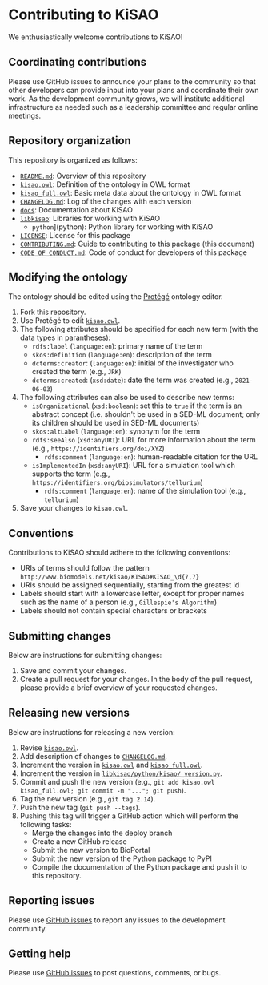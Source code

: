 # Contributing to KiSAO

We enthusiastically welcome contributions to KiSAO!

## Coordinating contributions

Please use GitHub issues to announce your plans to the community so that other developers can provide input into your plans and coordinate their own work. As the development community grows, we will institute additional infrastructure as needed such as a leadership committee and regular online meetings.

## Repository organization

This repository is organized as follows:

* [`README.md`](README.md): Overview of this repository
* [`kisao.owl`](kisao.owl): Definition of the ontology in OWL format
* [`kisao_full.owl`](kisao_full.owl): Basic meta data about the ontology in OWL format
* [`CHANGELOG.md`](CHANGELOG.md): Log of the changes with each version
* [`docs`](docs): Documentation about KiSAO
* [`libkisao`](libkisao): Libraries for working with KiSAO
    * `python`](python): Python library for working with KiSAO
* [`LICENSE`](LICENSE): License for this package
* [`CONTRIBUTING.md`](CONTRIBUTING.md): Guide to contributing to this package (this document)
* [`CODE_OF_CONDUCT.md`](CODE_OF_CONDUCT.md): Code of conduct for developers of this package

## Modifying the ontology

The ontology should be edited using the [Protégé](https://protege.stanford.edu/) ontology editor.

1. Fork this repository.
2. Use Protégé to edit [`kisao.owl`](kisao.owl).
3. The following attributes should be specified for each new term (with the data types in parantheses):
   - `rdfs:label` (`language:en`): primary name of the term  
   - `skos:definition` (`language:en`): description of the term
   - `dcterms:creator`: (`language:en`): initial of the investigator who created the term (e.g., `JRK`)
   - `dcterms:created`: (`xsd:date`): date the term was created (e.g., `2021-06-03`)
4. The following attributes can also be used to describe new terms:
   - `isOrganizational` (`xsd:boolean`): set this to `true` if the term is an abstract concept (i.e. shouldn't be used in a SED-ML document; only its children should be used in SED-ML documents)
   - `skos:altLabel` (`language:en`): synonym for the term
   - `rdfs:seeAlso` (`xsd:anyURI`): URL for more information about the term (e.g., `https://identifiers.org/doi/XYZ`)
      - `rdfs:comment` (`language:en`): human-readable citation for the URL
   - `isImplementedIn` (`xsd:anyURI`): URL for a simulation tool which supports the term (e.g., `https://identifiers.org/biosimulators/tellurium`)
      - `rdfs:comment` (`language:en`): name of the simulation tool (e.g., `tellurium`)
5. Save your changes to `kisao.owl`.

## Conventions

Contributions to KiSAO should adhere to the following conventions:

- URIs of terms should follow the pattern `http://www.biomodels.net/kisao/KISAO#KISAO_\d{7,7}`
- URIs should be assigned sequentially, starting from the greatest id
- Labels should start with a lowercase letter, except for proper names such as the name of a person (e.g., `Gillespie's Algorithm`)
- Labels should not contain special characters or brackets

## Submitting changes

Below are instructions for submitting changes:

1. Save and commit your changes.
2. Create a pull request for your changes. In the body of the pull request, please provide a brief overview of your requested changes.

## Releasing new versions

Below are instructions for releasing a new version:

1. Revise [`kisao.owl`](kisao.owl).
2. Add description of changes to [`CHANGELOG.md`](CHANGELOG.md).
3. Increment the version in [`kisao.owl`](kisao.owl) and [`kisao_full.owl`](kisao_full.owl).
3. Increment the version in [`libkisao/python/kisao/_version.py`](libkisao/python/kisao/_version.py).
4. Commit and push the new version (e.g., `git add kisao.owl kisao_full.owl; git commit -m "..."; git push`).
5. Tag the new version (e.g., `git tag 2.14`).
6. Push the new tag (`git push --tags`).
7. Pushing this tag will trigger a GitHub action which will perform the following tasks: 
   * Merge the changes into the deploy branch
   * Create a new GitHub release
   * Submit the new version to BioPortal
   * Submit the new version of the Python package to PyPI
   * Compile the documentation of the Python package and push it to this repository.

## Reporting issues

Please use [GitHub issues](https://github.com/SED-ML/KiSAO/issues) to report any issues to the development community.

## Getting help

Please use [GitHub issues](https://github.com/SED-ML/KiSAO/issues) to post questions, comments, or bugs.
